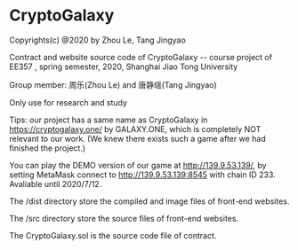 # CryptoGalaxy

Copyrights(c) @2020 by Zhou Le, Tang Jingyao

Contract and website source code of CryptoGalaxy -- course project of EE357 <Computer Network>, spring semester, 2020, Shanghai Jiao Tong University

Group member: 周乐(Zhou Le) and 唐静瑶(Tang Jingyao)

Only use for research and study

Tips: our project has a same name as CryptoGalaxy in https://cryptogalaxy.one/ by GALAXY.ONE, which is completely NOT relevant to our work. (We knew there exists such a game after we had finished the project.)

You can play the DEMO version of our game at http://139.9.53.139/, by setting MetaMask connect to http://139.9.53.139:8545 with chain ID 233. Avaliable until 2020/7/12.


The /dist directory store the compiled and image files of front-end websites.

The /src directory store the source files of front-end websites.

The CryptoGalaxy.sol is the source code file of contract.
